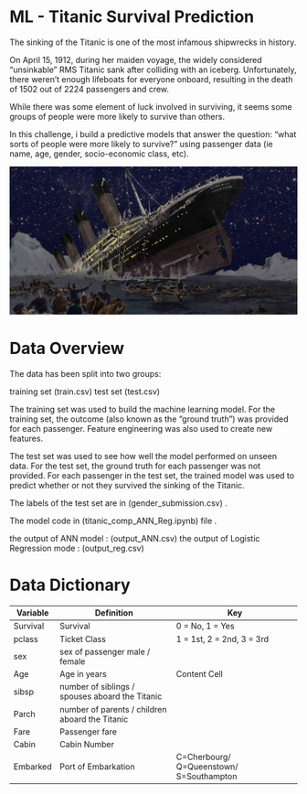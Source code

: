 # ML - Titanic Survival Prediction 

The sinking of the Titanic is one of the most infamous shipwrecks in history.

On April 15, 1912, during her maiden voyage, the widely considered “unsinkable” RMS Titanic sank after colliding with an iceberg. Unfortunately, there weren’t enough lifeboats for everyone onboard, resulting in the death of 1502 out of 2224 passengers and crew.

While there was some element of luck involved in surviving, it seems some groups of people were more likely to survive than others.

In this challenge, i build a predictive models that answer the question: “what sorts of people were more likely to survive?” using passenger data (ie name, age, gender, socio-economic class, etc).

![Local Image](./the-sinking-of-the-rms-titanic.jpg)

# Data Overview
The data has been split into two groups:

training set (train.csv) test set (test.csv)

The training set was used to build the machine learning model. For the training set, the outcome (also known as the “ground truth”) was provided for each passenger. Feature engineering was also used to create new features.

The test set was used to see how well the model performed on unseen data. For the test set, the ground truth for each passenger was not provided. For each passenger in the test set, the trained model was used to predict whether or not they survived the sinking of the Titanic.

The labels of the test set are in (gender_submission.csv) .

The model code in (titanic_comp_ANN_Reg.ipynb) file .

the output of ANN model : (output_ANN.csv) 
the output of Logistic Regression mode : (output_reg.csv)

# Data Dictionary

| Variable  | Definition | Key | 
| ------------- | ------------- |  ------------- |
| Survival  | Survival  |  0 = No, 1 = Yes  |
| pclass  | Ticket Class  |  1 = 1st, 2 = 2nd, 3 = 3rd  |
| sex  | sex of passenger male / female  |    |
| Age  | Age in years  |  Content Cell  |
| sibsp  | number of siblings / spouses aboard the Titanic	  |    |
| Parch  | number of parents / children aboard the Titanic  |     |
| Fare  | Passenger fare  |    |
| Cabin  | Cabin Number  |   |
| Embarked  | Port of Embarkation  |  C=Cherbourg/ Q=Queenstown/ S=Southampton  |
